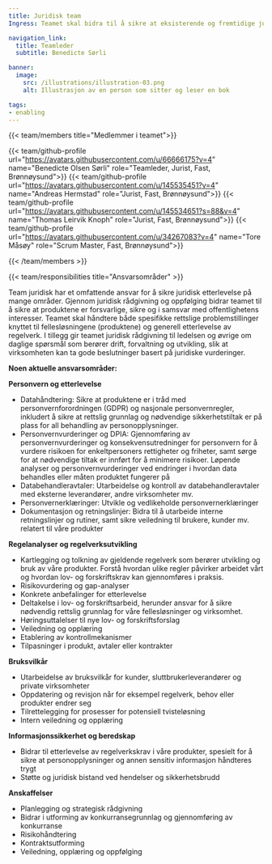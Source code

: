 ```yaml
---
title: Juridisk team
Ingress: Teamet skal bidra til å sikre at eksisterende og fremtidige juridiske rammer og vilkår bli ivaretatt i utvikling, drift og forvaltning av våre produkter. Teamet består av techjurister som kombinerer sin kompetanse om juridiske rammevilkår med en forståelse av teknologi og forretning, og dermed kan gi effektiv rådgivning og sikre at vi opererer innenfor rammene i et raskt skiftende teknologisk samfunn. 

navigation_link:
  title: Teamleder
  subtitle: Benedicte Sørli

banner:
  image:
    src: /illustrations/illustration-03.png
    alt: Illustrasjon av en person som sitter og leser en bok

tags:
- enabling
---
```


{{< team/members title="Medlemmer i teamet">}}

{{< team/github-profile url="https://avatars.githubusercontent.com/u/66666175?v=4" name="Benedicte Olsen Sørli" role="Teamleder, Jurist, Fast, Brønnøysund">}}
{{< team/github-profile url="https://avatars.githubusercontent.com/u/145535451?v=4" name="Andreas Hermstad" role="Jurist, Fast, Brønnøysund">}}
{{< team/github-profile url="https://avatars.githubusercontent.com/u/145534651?s=88&v=4" name="Thomas Leirvik Knoph" role="Jurist, Fast, Brønnøysund">}}
{{< team/github-profile url="https://avatars.githubusercontent.com/u/34267083?v=4" name="Tore Måsøy" role="Scrum Master, Fast, Brønnøysund">}}

{{< /team/members >}}


{{< team/responsibilities title="Ansvarsområder" >}}

Team juridisk har et omfattende ansvar for å sikre juridisk etterlevelse på mange områder. Gjennom juridisk rådgivning og oppfølging bidrar teamet til å sikre at produktene er forsvarlige, sikre og i samsvar med offentlighetens interesser. Teamet skal håndtere både spesifikke rettslige problemstillinger knyttet til fellesløsningene (produktene) og generell etterlevelse av regelverk. I tillegg gir teamet juridisk rådgivning til ledelsen og øvrige om daglige spørsmål som berører drift, forvaltning og utvikling, slik at virksomheten kan ta gode beslutninger basert på juridiske vurderinger.

**Noen aktuelle ansvarsområder:**

**Personvern og etterlevelse** 
- Datahåndtering: Sikre at produktene er i tråd med personvernforordningen (GDPR) og nasjonale personvernregler, inkludert å sikre at rettslig grunnlag og nødvendige sikkerhetstiltak er på plass for all behandling av personopplysninger.
- Personvernvurderinger og DPIA: Gjennomføring av personvernvurderinger og konsekvensutredninger for personvern for å vurdere risikoen for enkeltpersoners rettigheter og friheter, samt sørge for at nødvendige tiltak er innført for å minimere risikoer. Løpende analyser og personvernvurderinger ved endringer i hvordan data behandles eller måten produktet fungerer på
- Databehandleravtaler: Utarbeidelse og kontroll av databehandleravtaler med eksterne leverandører, andre virksomheter mv.
- Personvernerklæringer: Utvikle og vedlikeholde personvernerklæringer
- Dokumentasjon og retningslinjer: Bidra til å utarbeide interne retningslinjer og rutiner, samt sikre veiledning til brukere, kunder mv. relatert til våre produkter

**Regelanalyser og regelverksutvikling**
- Kartlegging og tolkning av gjeldende regelverk som berører utvikling og bruk av våre produkter. Forstå hvordan ulike regler påvirker arbeidet vårt og hvordan lov- og forskriftskrav kan gjennomføres i praksis.
- Risikovurdering og gap-analyser
- Konkrete anbefalinger for etterlevelse
- Deltakelse i lov- og forskriftsarbeid, herunder ansvar for å sikre nødvendig rettslig grunnlag for våre fellesløsninger og virksomhet.
- Høringsuttalelser til nye lov- og forskriftsforslag
- Veiledning og opplæring
- Etablering av kontrollmekanismer
- Tilpasninger i produkt, avtaler eller kontrakter 

**Bruksvilkår**
- Utarbeidelse av bruksvilkår for kunder, sluttbrukerleverandører og private virksomheter
- Oppdatering og revisjon når for eksempel regelverk, behov eller produkter endrer seg
- Tilrettelegging for prosesser for potensiell tvisteløsning
- Intern veiledning og opplæring

**Informasjonssikkerhet og beredskap**
- Bidrar til etterlevelse av regelverkskrav i våre produkter,  spesielt for å sikre at personopplysninger og annen sensitiv informasjon håndteres trygt
- Støtte og juridisk bistand ved hendelser og sikkerhetsbrudd

**Anskaffelser**
- Planlegging og strategisk rådgivning
- Bidrar i utforming av konkurransegrunnlag og gjennomføring av konkurranse
- Risikohåndtering
- Kontraktsutforming
- Veiledning, opplæring og oppfølging




